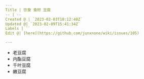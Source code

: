```yaml
---
Title | 饮食 食材 豆腐
-- | --
Created @ | `2023-02-03T10:12:40Z`
Updated @| `2023-02-09T15:41:34Z`
Labels | ``
Edit @| [here](https://github.com/junxnone/wiki/issues/105)

---
```

- 老豆腐
- 内酯豆腐
- 千叶豆腐
- 嫩豆腐
